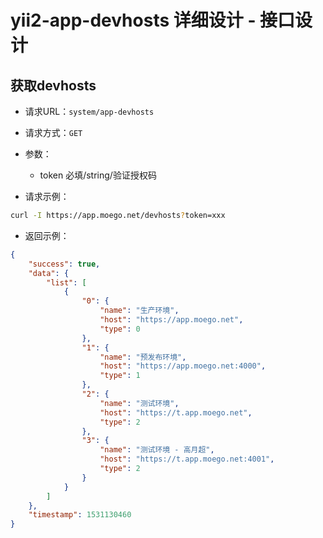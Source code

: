 # yii2-app-devhosts 详细设计 - 接口设计

## 获取devhosts

- 请求URL：`system/app-devhosts`

- 请求方式：`GET`

- 参数：	
	- token 必填/string/验证授权码

- 请求示例：
```bash
curl -I https://app.moego.net/devhosts?token=xxx
```

- 返回示例：
```json
{
	"success": true,
	"data": {
		"list": [
			{
				"0": {
					"name": "生产环境",
					"host": "https://app.moego.net",
					"type": 0
				},
				"1": {
					"name": "预发布环境",
					"host": "https://app.moego.net:4000",
					"type": 1
				},
				"2": {
					"name": "测试环境",
					"host": "https://t.app.moego.net",
					"type": 2
				},
				"3": {
					"name": "测试环境 - 高月超",
					"host": "https://t.app.moego.net:4001",
					"type": 2
				}
			}
		]
	},
	"timestamp": 1531130460
}
```

